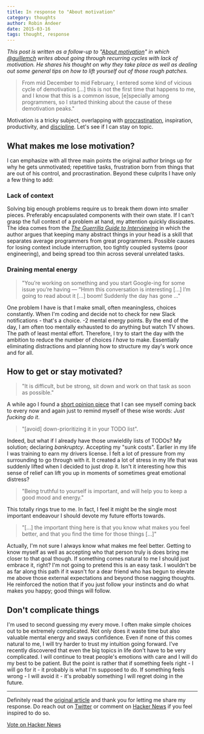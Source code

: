 ```yaml
---
title: In response to "About motivation"
category: thoughts
author: Robin Andeer
date: 2015-03-16
tags: thought, response
---
```


*This post is written as a follow-up to "[About motivation][about]" in which [@guillemch][guillem] writes about going through recurring cycles with lack of motivation. He shares his thought on why they take place as well as dealing out some general tips on how to lift yourself out of those rough patches.*

> From mid December to mid February, I entered some kind of vicious cycle of demotivation [...] this is not the first time that happens to me, and I know that this is a common issue, [e]specially among programmers, so I started thinking about the cause of these demotivation peaks."

Motivation is a tricky subject, overlapping with [procrastination][procrast], inspiration, productivity, and [discipline][discipline]. Let's see if I can stay on topic.


## What makes me lose motivation?
I can emphasize with all three main points the original author brings up for why he gets unmotivated; repetitive tasks, frustration born from things that are out of his control, and procrastination. Beyond these culprits I have only a few thing to add:

### Lack of context
Solving big enough problems require us to break them down into smaller pieces. Preferably encapsulated components with their own state. If I can't grasp the full context of a problem at hand, my attention quickly dissipates. The idea comes from the [*The Guerrilla Guide to Interviewing*][guerrilla] in which the author argues that keeping many abstract things in your head is a skill that separates average programmers from great programmers. Possible causes for losing context include interruption, too tightly coupled systems (poor engineering), and being spread too thin across several unrelated tasks.

### Draining mental energy
> "You’re working on something and you start Google-ing for some issue you’re having — “Hmm this conversation is interesting [...] I’m going to read about it [...] boom! Suddenly the day has gone ..."

One problem I have is that I make small, often meaningless, choices constantly. When I'm coding and decide not to check for new Slack notifications - that's a choice. -2 mental energy points. By the end of the day, I am often too mentally exhausted to do anything but watch TV shows. The path of least mental effort. Therefore, I try to start the day with the ambition to reduce the number of choices *I have* to make. Essentially eliminating distractions and planning how to structure my day's work once and for all.


## How to get or stay motivated?

> "It is difficult, but be strong, sit down and work on that task as soon as possible."

A while ago I found a [short opinion piece][procrast] that I can see myself coming back to every now and again just to remind myself of these wise words: *Just fucking do it*.

> "[avoid] down-prioritizing it in your TODO list".

Indeed, but what if I already have those unwieldily lists of TODOs? My solution; declaring *bankruptcy*. Accepting my "sunk costs". Earlier in my life I was training to earn my drivers license. I felt a lot of pressure from my surrounding to go through with it. It created a lot of stress in my life that was suddenly lifted when I decided to just drop it. Isn't it interesting how this sense of relief can lift you up in moments of sometimes great emotional distress?

> "Being truthful to yourself is important, and will help you to keep a good mood and energy."

This totally rings true to me. In fact, I feel it might be the single most important endeavour I should devote my future efforts towards.

> "[...] the important thing here is that you know what makes you feel better, and that you find the time for those things [...]"

Actually, I'm not sure I always know what makes me feel better. Getting to know myself as well as accepting who that person truly is does bring me closer to that goal though. If something comes natural to me I should just embrace it, right? I'm not going to pretend this is an easy task. I wouldn't be as far along this path if it wasn't for a dear friend who has begun to elevate me above those external expectations and beyond those nagging thoughts. He reinforced the notion that if you just follow your instincts and do what makes you happy; good things will follow.


## Don't complicate things
I'm used to second guessing my every move. I often make simple choices out to be extremely complicated. Not only does it waste time but also valuable mental energy and sways confidence. Even if none of this comes natural to me, I will try harder to trust my intuition going forward. I've recently discovered that even the big topics in life don't have to be very complicated. I will continue to treat people's emotions with care and I will do my best to be patient. But the point is rather that if something feels right - I will go for it - it probably is what I'm supposed to do. If something feels wrong - I will avoid it - it's probably something I will regret doing in the future.

-------------
Definitely read the [original article][about] and thank you for letting me share my response. Do reach out on [Twitter][twitter] or comment on [Hacker News][hacker] if you feel inspired to do so.

<a href="https://news.ycombinator.com/submit" class="hn-button" data-title="In response to “About motivation”" data-url="http://www.robinandeer.com/blog/2015/03/16/in-response-to-about-motivation/" data-count="horizontal">Vote on Hacker News</a>



[about]: http://mussol.org/2015/03/15/about-motivation/
[guillem]: https://twitter.com/guillemch
[procrast]: https://even.li/the-shortest-way-to-stop-procrastinating/
[discipline]: http://www.wisdomination.com/screw-motivation-what-you-need-is-discipline/
[guerrilla]: http://www.joelonsoftware.com/articles/GuerrillaInterviewing3.html
[twitter]: https://twitter.com/robinandeer
[hacker]: https://news.ycombinator.com/item?id=9226050
